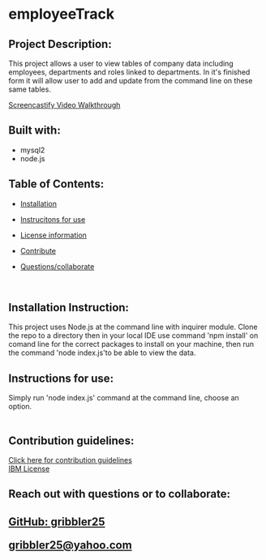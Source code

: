 # employeeTrack

## Project Description:
   This project allows a user to view tables of company data including employees, departments and roles linked to departments.  In it's finished form it will allow user to add and update from the command line on these same tables.
  </br>
  
  [Screencastify Video Walkthrough](https://drive.google.com/file/d/17PzHk93xSCkptcU8lcavuDI98iMDloFj/view?usp=sharing)
  
  ## Built with:
  - mysql2
  - node.js
  
 ## Table of Contents:
   
 * <a href="#install">Installation</a>

 * <a href="#inst">Instrucitons for use</a>

 * <a href="#cont">License information</a>

 * <a href="#cont">Contribute</a>
 
 * <a href="#coll">Questions/collaborate </a>
    
 </br>

<h2 id="install"> Installation Instruction:</h2>
  This project uses Node.js at the command line with inquirer module. Clone the repo to a directory then in your local IDE use command 'npm install' on comand line for the correct packages to install on your machine, then run the command 'node index.js'to be able to view the data.
  
  </br>

  <h2 id="inst"> Instructions for use:</h2>
  Simply run 'node index.js' command at the command line, choose an option.
  
  </br>


  </br>


 <h2 id="cont"> Contribution guidelines:</h2>
  <a href="https://www.contributor-covenant.org">  Click here for contribution guidelines </a>
  </br>
  <a href="https://opensource.org/licenses/IPL-1.0">IBM License</a>
  
  </br>


  <footer>
  <h2 id="coll"> Reach out with questions or to collaborate:<h2>

  <a href="https://github.com/gribbler25">GitHub:  gribbler25</a>

  <a href="mailto:gribbler25@yahoo.com">gribbler25@yahoo.com</a>
  </footer>
